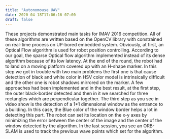 ```yaml
---
title: "Autonomouse UAV"
date: 2020-04-18T17:06:16-07:00
draft: false
---
```

These projects demonstrated main tasks for IMAV 2016 competition.
All of these algorithms are written based on the OpenCV library with constrained on real-time process on UP-bored embedded system. Obviously, at first, an Optical Flow algorithm is used for robot position controlling. According to our goal, the sparse Optical flow algorithm implemented instead of its dense algorithm because of its low latency. At the end of the round, the robot had to land on a moving platform covered up with an H-shape marker. In this step we got in trouble with two main problems the first one is that cause detection of black and white color in HSV color model is intrinsically difficult and the other one is robot shadows mirrored on the marker. A few approaches had been implemented and in the best result, at the first step, the outer black-border detected and then in it we searched for three rectangles which are perpendicular together. The third step as you see in video show is the detection of a 1*1 dimensional window as the entrance to a building. In this case, the Blue color of the window border helps a lot in detecting this part. The robot can set its location on the x-y axes by minimizing the error between the center of the image and the center of the window detected by the algorithm. In the last session, you see an ORB-SLAM is used to track the previous wave points which set for the algorithm.
